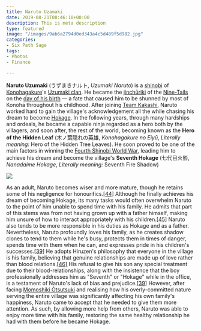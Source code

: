 ```yaml
---
title: Naruto Uzamaki
date: 2019-08-21T08:46:10+00:00
description: This is meta description
type: featured
image: "/images/9ab6a2794d0ed343a4c5d489f5d982.jpg"
categories:
- Six Path Sage
tags:
- Photos
- Finance

---
```

**Naruto Uzumaki** (うずまきナルト, _Uzumaki Naruto_) is a [shinobi](https://naruto.fandom.com/wiki/Shinobi "Shinobi") of [Konohagakure](https://naruto.fandom.com/wiki/Konohagakure "Konohagakure")'s [Uzumaki clan](https://naruto.fandom.com/wiki/Uzumaki_clan "Uzumaki clan"). He became the [jinchūriki](https://naruto.fandom.com/wiki/Jinch%C5%ABriki "Jinchūriki") of the [Nine-Tails](https://naruto.fandom.com/wiki/Nine-Tails "Nine-Tails") on the [day of his birth](https://naruto.fandom.com/wiki/Nine-Tailed_Demon_Fox%27s_Attack "Nine-Tailed Demon Fox's Attack") — a fate that caused him to be shunned by most of Konoha throughout his childhood. After joining [Team Kakashi](https://naruto.fandom.com/wiki/Team_Kakashi "Team Kakashi"), Naruto worked hard to gain the village's acknowledgement all the while chasing his dream to become [Hokage](https://naruto.fandom.com/wiki/Hokage "Hokage"). In the following years, through many hardships and ordeals, he became a capable ninja regarded as a hero both by the villagers, and soon after, the rest of the world, becoming known as the **Hero of the Hidden Leaf** (木ノ葉隠れの英雄, _Konohagakure no Eiyū_, _Literally meaning:_ Hero of the Hidden Tree Leaves). He soon proved to be one of the main factors in winning the [Fourth Shinobi World War](https://naruto.fandom.com/wiki/Fourth_Shinobi_World_War "Fourth Shinobi World War"), leading him to achieve his dream and become the village's **Seventh Hokage** (七代目火影, _Nanadaime Hokage_, _Literally meaning:_ Seventh Fire Shadow)

![](/images/nu.gif)

As an adult, Naruto becomes wiser and more mature, though he retains some of his negligence for honourifics.[\[44\]](https://naruto.fandom.com/wiki/Naruto_Uzumaki#cite_note-43) Although he finally achieves his dream of becoming Hokage, its many tasks would often overwhelm Naruto to the point of him unable to spend time with his family. He admits that part of this stems was from not having grown up with a father himself, making him unsure of how to interact appropriately with his children.[\[45\]](https://naruto.fandom.com/wiki/Naruto_Uzumaki#cite_note-BE10-44) Naruto also tends to be more responsible in his duties as Hokage and as a father. Nevertheless, Naruto profoundly loves his family, as he creates shadow clones to tend to them while he's busy, protects them in times of danger, spends time with them when he can, and expresses pride in his children's successes.[\[39\]](https://naruto.fandom.com/wiki/Naruto_Uzumaki#cite_note-BorutoMovie-38) He adopts Hiruzen's philosophy that everyone in the village is his family, believing that genuine relationships are made up of love rather than blood relations.[\[46\]](https://naruto.fandom.com/wiki/Naruto_Uzumaki#cite_note-45) His refusal to give his son any special treatment due to their blood-relationships, along with the insistence that the boy professionally addresses him as "Seventh" or "Hokage" while in the office, is a testament of Naruto's lack of bias and prejudice.[\[39\]](https://naruto.fandom.com/wiki/Naruto_Uzumaki#cite_note-BorutoMovie-38) However, after facing [Momoshiki Ōtsutsuki](https://naruto.fandom.com/wiki/Momoshiki_%C5%8Ctsutsuki "Momoshiki Ōtsutsuki") and realising how his overly-committed nature serving the entire village was significantly affecting his own family's happiness, Naruto came to accept that he needed to give them more attention. As such, by allowing more help from others, Naruto was able to enjoy more time with his family, restoring the same healthy relationship he had with them before he became Hokage.